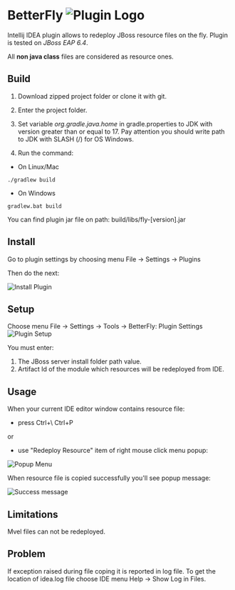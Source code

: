 # BetterFly ![Plugin Logo](https://i.imgur.com/z1Jxx4D.png)
Intellij IDEA plugin allows to redeploy JBoss resource files on the fly. Plugin is tested on _JBoss EAP 6.4_.

All **non java class** files are considered as resource ones.

## Build
1. Download zipped project folder or clone it with git.

2. Enter the project folder.

3. Set variable _org.gradle.java.home_ in gradle.properties to JDK with version greater than or equal to 17. Pay attention you should write path to JDK with SLASH (/) for OS Windows.

4. Run the command:

- On Linux/Mac
```
./gradlew build
```
- On Windows
```
gradlew.bat build
```
You can find plugin jar file on path: build/libs/fly-[version].jar
## Install
Go to plugin settings by choosing menu File -> Settings -> Plugins

Then do the next:

![Install Plugin](https://i.imgur.com/9m3Jfhq.png)

## Setup
Choose menu File -> Settings -> Tools -> BetterFly: Plugin Settings
![Plugin Setup](https://i.imgur.com/i3RslLU.png)

You must enter:
1. The JBoss server install folder path value.
2. Artifact Id of the module which resources will be redeployed from IDE.
## Usage
When your current IDE editor window contains resource file:

- press Ctrl+\ Ctrl+P

or

- use "Redeploy Resource" item of right mouse click menu popup:

![Popup Menu](https://i.imgur.com/wYt2BET.png)

When resource file is copied successfully you'll see popup message:

![Success message](https://i.imgur.com/RrDbLXi.png)

## Limitations
Mvel files can not be redeployed.

## Problem
If exception raised during file coping it is reported in log file. To get the location of idea.log file choose IDE menu Help -> Show Log in Files.
